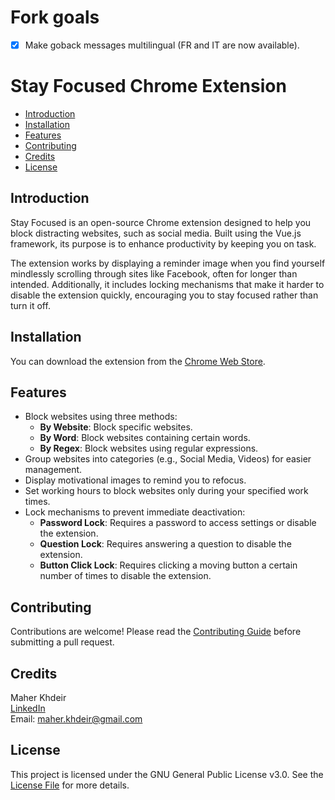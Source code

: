 # Fork goals

* [x] Make goback messages multilingual (FR and IT are now available).

# Stay Focused Chrome Extension

* [Introduction](#introduction)
* [Installation](#installation)
* [Features](#features)
* [Contributing](#contributing)
* [Credits](#credits)
* [License](#license)

## Introduction

Stay Focused is an open-source Chrome extension designed to help you block distracting websites, such as social media. Built using the Vue.js framework, its purpose is to enhance productivity by keeping you on task.

The extension works by displaying a reminder image when you find yourself mindlessly scrolling through sites like Facebook, often for longer than intended. Additionally, it includes locking mechanisms that make it harder to disable the extension quickly, encouraging you to stay focused rather than turn it off.

## Installation

You can download the extension from the [Chrome Web Store](https://chrome.google.com/webstore/detail/stay-focused/nnlgodiccogbpcfnhmclaicljjgfmekd).

## Features

* Block websites using three methods:
  * **By Website**: Block specific websites.
  * **By Word**: Block websites containing certain words.
  * **By Regex**: Block websites using regular expressions.
* Group websites into categories (e.g., Social Media, Videos) for easier management.
* Display motivational images to remind you to refocus.
* Set working hours to block websites only during your specified work times.
* Lock mechanisms to prevent immediate deactivation:
  * **Password Lock**: Requires a password to access settings or disable the extension.
  * **Question Lock**: Requires answering a question to disable the extension.
  * **Button Click Lock**: Requires clicking a moving button a certain number of times to disable the extension.

## Contributing

Contributions are welcome! Please read the [Contributing Guide](Contributing.md) before submitting a pull request.

## Credits

Maher Khdeir  
[LinkedIn](https://www.linkedin.com/in/maher-khdeir/)  
Email: maher.khdeir@gmail.com

## License

This project is licensed under the GNU General Public License v3.0. See the [License File](LICENSE) for more details.
